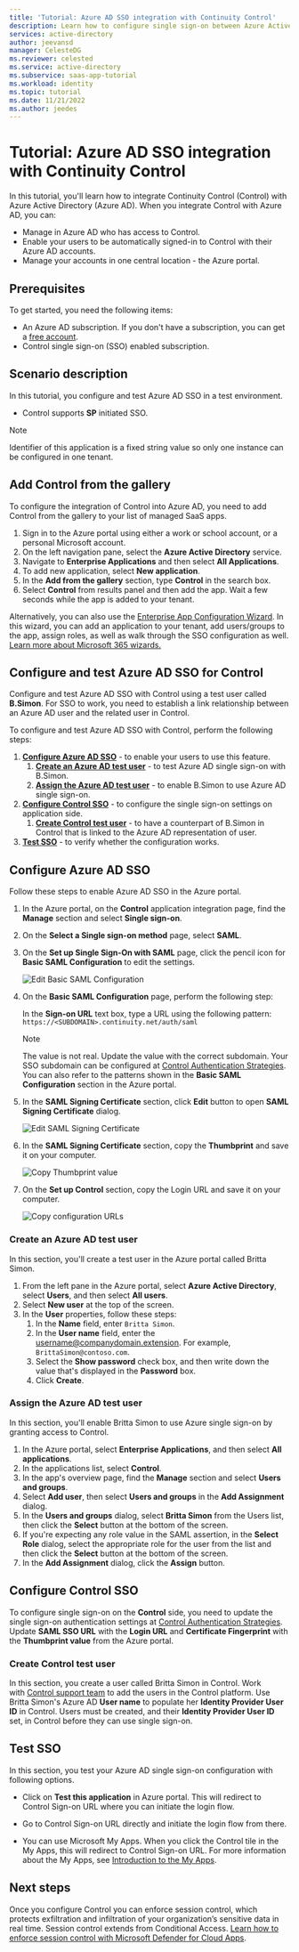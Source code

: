 ```yaml
---
title: 'Tutorial: Azure AD SSO integration with Continuity Control'
description: Learn how to configure single sign-on between Azure Active Directory and Continuity Control.
services: active-directory
author: jeevansd
manager: CelesteDG
ms.reviewer: celested
ms.service: active-directory
ms.subservice: saas-app-tutorial
ms.workload: identity
ms.topic: tutorial
ms.date: 11/21/2022
ms.author: jeedes
---
```

# Tutorial: Azure AD SSO integration with Continuity Control

In this tutorial, you'll learn how to integrate Continuity Control (Control) with Azure Active Directory (Azure AD). When you integrate Control with Azure AD, you can:

* Manage in Azure AD who has access to Control.
* Enable your users to be automatically signed-in to Control with their Azure AD accounts.
* Manage your accounts in one central location - the Azure portal.

## Prerequisites

To get started, you need the following items:

* An Azure AD subscription. If you don't have a subscription, you can get a [free account](https://azure.microsoft.com/free/).
* Control single sign-on (SSO) enabled subscription.

## Scenario description

In this tutorial, you configure and test Azure AD SSO in a test environment.

* Control supports **SP** initiated SSO.

> [!NOTE]
> Identifier of this application is a fixed string value so only one instance can be configured in one tenant.

## Add Control from the gallery

To configure the integration of Control into Azure AD, you need to add Control from the gallery to your list of managed SaaS apps.

1. Sign in to the Azure portal using either a work or school account, or a personal Microsoft account.
1. On the left navigation pane, select the **Azure Active Directory** service.
1. Navigate to **Enterprise Applications** and then select **All Applications**.
1. To add new application, select **New application**.
1. In the **Add from the gallery** section, type **Control** in the search box.
1. Select **Control** from results panel and then add the app. Wait a few seconds while the app is added to your tenant.

 Alternatively, you can also use the [Enterprise App Configuration Wizard](https://portal.office.com/AdminPortal/home?Q=Docs#/azureadappintegration). In this wizard, you can add an application to your tenant, add users/groups to the app, assign roles, as well as walk through the SSO configuration as well. [Learn more about Microsoft 365 wizards.](/microsoft-365/admin/misc/azure-ad-setup-guides)

## Configure and test Azure AD SSO for Control

Configure and test Azure AD SSO with Control using a test user called **B.Simon**. For SSO to work, you need to establish a link relationship between an Azure AD user and the related user in Control.

To configure and test Azure AD SSO with Control, perform the following steps:

1. **[Configure Azure AD SSO](#configure-azure-ad-sso)** - to enable your users to use this feature.
    1. **[Create an Azure AD test user](#create-an-azure-ad-test-user)** - to test Azure AD single sign-on with B.Simon.
    1. **[Assign the Azure AD test user](#assign-the-azure-ad-test-user)** - to enable B.Simon to use Azure AD single sign-on.
1. **[Configure Control SSO](#configure-control-sso)** - to configure the single sign-on settings on application side.
    1. **[Create Control test user](#create-control-test-user)** - to have a counterpart of B.Simon in Control that is linked to the Azure AD representation of user.
1. **[Test SSO](#test-sso)** - to verify whether the configuration works.

## Configure Azure AD SSO

Follow these steps to enable Azure AD SSO in the Azure portal.

1. In the Azure portal, on the **Control** application integration page, find the **Manage** section and select **Single sign-on**.
1. On the **Select a Single sign-on method** page, select **SAML**.
1. On the **Set up Single Sign-On with SAML** page, click the pencil icon for **Basic SAML Configuration** to edit the settings.

   ![Edit Basic SAML Configuration](common/edit-urls.png)

1. On the **Basic SAML Configuration** page, perform the following step:

	In the **Sign-on URL** text box, type a URL using the following pattern:
    `https://<SUBDOMAIN>.continuity.net/auth/saml`

	> [!Note]
	> The value is not real. Update the value with the correct subdomain. Your SSO subdomain can be configured at [Control Authentication Strategies](https://control.continuity.net/settings/account_profile#tab/security). You can also refer to the patterns shown in the **Basic SAML Configuration** section in the Azure portal.

1. In the **SAML Signing Certificate** section, click **Edit** button to open **SAML Signing Certificate** dialog.

	![Edit SAML Signing Certificate](common/edit-certificate.png)

1. In the **SAML Signing Certificate** section, copy the **Thumbprint** and save it on your computer.

    ![Copy Thumbprint value](common/copy-thumbprint.png)

1. On the **Set up Control** section, copy the Login URL and save it on your computer.

	![Copy configuration URLs](common/copy-configuration-urls.png)

### Create an Azure AD test user

In this section, you'll create a test user in the Azure portal called Britta Simon.

1. From the left pane in the Azure portal, select **Azure Active Directory**, select **Users**, and then select **All users**.
1. Select **New user** at the top of the screen.
1. In the **User** properties, follow these steps:
   1. In the **Name** field, enter `Britta Simon`.  
   1. In the **User name** field, enter the username@companydomain.extension. For example, `BrittaSimon@contoso.com`.
   1. Select the **Show password** check box, and then write down the value that's displayed in the **Password** box.
   1. Click **Create**.

### Assign the Azure AD test user

In this section, you'll enable Britta Simon to use Azure single sign-on by granting access to Control.

1. In the Azure portal, select **Enterprise Applications**, and then select **All applications**.
1. In the applications list, select **Control**.
1. In the app's overview page, find the **Manage** section and select **Users and groups**.
1. Select **Add user**, then select **Users and groups** in the **Add Assignment** dialog.
1. In the **Users and groups** dialog, select **Britta Simon** from the Users list, then click the **Select** button at the bottom of the screen.
1. If you're expecting any role value in the SAML assertion, in the **Select Role** dialog, select the appropriate role for the user from the list and then click the **Select** button at the bottom of the screen.
1. In the **Add Assignment** dialog, click the **Assign** button.

## Configure Control SSO

To configure single sign-on on the **Control** side, you need to update the single sign-on authentication settings at [Control Authentication Strategies](https://control.continuity.net/settings/account_profile#tab/security). Update **SAML SSO URL** with the **Login URL** and **Certificate Fingerprint** with the **Thumbprint value** from the Azure portal.

### Create Control test user

In this section, you create a user called Britta Simon in Control. Work with [Control support team](mailto:help@continuity.net) to add the users in the Control platform. Use Britta Simon's Azure AD **User name** to populate her **Identity Provider User ID** in Control. Users must be created, and their **Identity Provider User ID** set, in Control before they can use single sign-on.

## Test SSO

In this section, you test your Azure AD single sign-on configuration with following options. 

* Click on **Test this application** in Azure portal. This will redirect to Control Sign-on URL where you can initiate the login flow. 

* Go to Control Sign-on URL directly and initiate the login flow from there.

* You can use Microsoft My Apps. When you click the Control tile in the My Apps, this will redirect to Control Sign-on URL. For more information about the My Apps, see [Introduction to the My Apps](../user-help/my-apps-portal-end-user-access.md).

## Next steps

Once you configure Control you can enforce session control, which protects exfiltration and infiltration of your organization’s sensitive data in real time. Session control extends from Conditional Access. [Learn how to enforce session control with Microsoft Defender for Cloud Apps](/cloud-app-security/proxy-deployment-aad).
